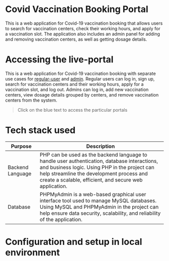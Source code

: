 # Covid Vaccination Booking Portal
This is a web application for Covid-19 vaccination booking that allows users to search for vaccination centers, check their working hours, and apply for a vaccination slot. The application also includes an admin panel for adding and removing vaccination centers, as well as getting dosage details.

# Accessing the live-portal
This is a web application for Covid-19 vaccination booking with separate use cases for [regular-user](https://vaccinationbooking.000webhostapp.com/php/login.php) and [admin](https://vaccinationbooking.000webhostapp.com/admin/php/login.php). Regular users can log in, sign up, search for vaccination centers and their working hours, apply for a vaccination slot, and log out. Admins can log in, add new vaccination centers, view dosage details grouped by centers, and remove vaccination centers from the system.
>Click on the blue text to access the particular portals

# Tech stack used
| Purpose | Description |
| ----------- | ----------- |
| Backend Language | PHP can be used as the backend language to handle user authentication, database interactions, and business logic. Using PHP in the project can help streamline the development process and create a scalable, efficient, and secure web application. |
| Database |  PHPMyAdmin is a web-based graphical user interface tool used to manage MySQL databases. Using MySQL and PHPMyAdmin in the project can help ensure data security, scalability, and reliability of the application. |

# Configuration and setup in local environment
